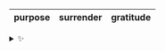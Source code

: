 | purpose | surrender | gratitude |
| :-----: | :-------: | :-------: |

<details>
  <summary>✨</summary>
  These words are chosen at random each day. New words will appear here tomorrow morning.
</details>